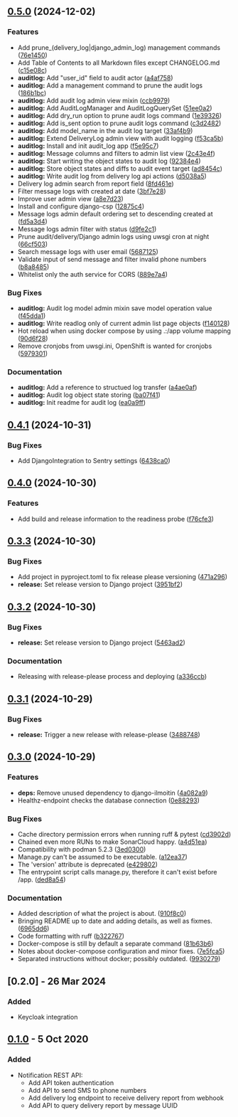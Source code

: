 <!-- REMINDER: While updating changelog, also remember to update
the version in notification_service/__init.py__ -->

## [0.5.0](https://github.com/City-of-Helsinki/notification-service-api/compare/notification-service-api-v0.4.1...notification-service-api-v0.5.0) (2024-12-02)


### Features

* Add prune_(delivery_log|django_admin_log) management commands ([76e1450](https://github.com/City-of-Helsinki/notification-service-api/commit/76e1450dce6d9d99f889ebcef3229a6a6d1ab20a))
* Add Table of Contents to all Markdown files except CHANGELOG.md ([c15e08c](https://github.com/City-of-Helsinki/notification-service-api/commit/c15e08c15eb2f02b5426ed29512beedf4464cd90))
* **auditlog:** Add "user_id" field to audit actor ([a4af758](https://github.com/City-of-Helsinki/notification-service-api/commit/a4af758bdb8a4c7954fbabe202753a3770ec041d))
* **auditlog:** Add a management command to prune the audit logs ([186b1bc](https://github.com/City-of-Helsinki/notification-service-api/commit/186b1bc1af152e6fb48b0553b698a2dcb9a4bda1))
* **auditlog:** Add audit log admin view mixin ([ccb9979](https://github.com/City-of-Helsinki/notification-service-api/commit/ccb9979d4826810fbe3ee75f447e78769b0c5d85))
* **auditlog:** Add AuditLogManager and AuditLogQuerySet ([51ee0a2](https://github.com/City-of-Helsinki/notification-service-api/commit/51ee0a2b10c34bb3e4cd420a0173a7763c508f77))
* **auditlog:** Add dry_run option to prune audit logs command ([1e39326](https://github.com/City-of-Helsinki/notification-service-api/commit/1e3932622f995d1ef2c4cb3f04f118673ad6e793))
* **auditlog:** Add is_sent option to prune audit logs command ([c3d2482](https://github.com/City-of-Helsinki/notification-service-api/commit/c3d2482d759ea809a5ba3f929c0b14d2e16707a8))
* **auditlog:** Add model_name in the audit log target ([33af4b9](https://github.com/City-of-Helsinki/notification-service-api/commit/33af4b947c7b76a2d6e22d2e449c88f1a69e1021))
* **auditlog:** Extend DeliveryLog admin view with audit logging ([f53ca5b](https://github.com/City-of-Helsinki/notification-service-api/commit/f53ca5b80fbdadb55e917552391134fc9664c140))
* **auditlog:** Install and init audit_log app ([f5e95c7](https://github.com/City-of-Helsinki/notification-service-api/commit/f5e95c7ca152f4926c71229a31e631787be4cdcc))
* **auditlog:** Message columns and filters to admin list view ([2c43e4f](https://github.com/City-of-Helsinki/notification-service-api/commit/2c43e4f69ac219b5bca6d798748bcc317da2787a))
* **auditlog:** Start writing the object states to audit log ([92384e4](https://github.com/City-of-Helsinki/notification-service-api/commit/92384e4993be1c575e04789200d9ea0960b6d2f9))
* **auditlog:** Store object states and diffs to audit event target ([ad8454c](https://github.com/City-of-Helsinki/notification-service-api/commit/ad8454ca49a13e6899c7358e8c702c6a663e023a))
* **auditlog:** Write audit log from delivery log api actions ([d5038a5](https://github.com/City-of-Helsinki/notification-service-api/commit/d5038a56e7f7e1ef3b1127a4b55c7ae7cc0d4e67))
* Delivery log admin search from report field ([8fd461e](https://github.com/City-of-Helsinki/notification-service-api/commit/8fd461e7bdb92aba95d5ac4ed06c611a9e060b59))
* Filter message logs with created at date ([3bf7e28](https://github.com/City-of-Helsinki/notification-service-api/commit/3bf7e2819519319d23f526706535d04c69505030))
* Improve user admin view ([a8e7d23](https://github.com/City-of-Helsinki/notification-service-api/commit/a8e7d23eafeb2fa613637339edb98ca441ae0bb3))
* Install and configure django-csp ([12875c4](https://github.com/City-of-Helsinki/notification-service-api/commit/12875c4bdce988011ca3885f70ff202cedc4ab7e))
* Message logs admin default ordering set to descending created at ([fd5a3d4](https://github.com/City-of-Helsinki/notification-service-api/commit/fd5a3d4420c776edeb43668cbdbfc03c201539c1))
* Message logs admin filter with status ([d9fe2c1](https://github.com/City-of-Helsinki/notification-service-api/commit/d9fe2c1a96ea04970ca9ea295ef4184974ba66ea))
* Prune audit/delivery/Django admin logs using uwsgi cron at night ([66cf503](https://github.com/City-of-Helsinki/notification-service-api/commit/66cf503e7365bce15ed9ff4c66d9b0d4c007d606))
* Search message logs with user email ([5687125](https://github.com/City-of-Helsinki/notification-service-api/commit/5687125f28f030d51c7bbbc63e9b7386539fe682))
* Validate input of send message and filter invalid phone numbers ([b8a8485](https://github.com/City-of-Helsinki/notification-service-api/commit/b8a8485675da5595cbb5ed5c0d2123c076ba760e))
* Whitelist only the auth service for CORS ([889e7a4](https://github.com/City-of-Helsinki/notification-service-api/commit/889e7a4fddda00b73bc0e49ff2f4cd8674f80f5d))


### Bug Fixes

* **auditlog:** Audit log model admin mixin save model operation value ([f45dda1](https://github.com/City-of-Helsinki/notification-service-api/commit/f45dda1ae61effa488bc159c2ed19aab37ce8862))
* **auditlog:** Write readlog only of current admin list page objects ([f140128](https://github.com/City-of-Helsinki/notification-service-api/commit/f140128ed8aa0960271d8cf581abfbb1f774b241))
* Hot reload when using docker compose by using .:/app volume mapping ([90d6f28](https://github.com/City-of-Helsinki/notification-service-api/commit/90d6f28908c347705b2d8aea3ab1e43a32d4e469))
* Remove cronjobs from uwsgi.ini, OpenShift is wanted for cronjobs ([5979301](https://github.com/City-of-Helsinki/notification-service-api/commit/5979301d92a06cf9d306b6577d48a8a36f294cb2))


### Documentation

* **auditlog:** Add a reference to structued log transfer ([a4ae0af](https://github.com/City-of-Helsinki/notification-service-api/commit/a4ae0af059a060a5f4ecd34ae577c58ac510b923))
* **auditlog:** Audit log object state storing ([ba07f41](https://github.com/City-of-Helsinki/notification-service-api/commit/ba07f41540999e2c007de4250dddb92f929e616a))
* **auditlog:** Init readme for audit log ([ea0a9ff](https://github.com/City-of-Helsinki/notification-service-api/commit/ea0a9ff077f9e7b2540588761c5d7f6c2c5c2355))

## [0.4.1](https://github.com/City-of-Helsinki/notification-service-api/compare/notification-service-api-v0.4.0...notification-service-api-v0.4.1) (2024-10-31)


### Bug Fixes

* Add DjangoIntegration to Sentry settings ([6438ca0](https://github.com/City-of-Helsinki/notification-service-api/commit/6438ca0605c045c23604aa9f586b005ef3b5b044))

## [0.4.0](https://github.com/City-of-Helsinki/notification-service-api/compare/notification-service-api-v0.3.3...notification-service-api-v0.4.0) (2024-10-30)


### Features

* Add build and release information to the readiness probe ([f76cfe3](https://github.com/City-of-Helsinki/notification-service-api/commit/f76cfe32a050472b36874448640911895721ed38))

## [0.3.3](https://github.com/City-of-Helsinki/notification-service-api/compare/notification-service-api-v0.3.2...notification-service-api-v0.3.3) (2024-10-30)


### Bug Fixes

* Add project in pyproject.toml to fix release please versioning ([471a296](https://github.com/City-of-Helsinki/notification-service-api/commit/471a2964a94f55b50a2e3b0191ff0bb63a2c9b71))
* **release:** Set release version to Django project ([3951bf2](https://github.com/City-of-Helsinki/notification-service-api/commit/3951bf2f2d95f3661dcf967888eec2bdeb727ed4))

## [0.3.2](https://github.com/City-of-Helsinki/notification-service-api/compare/notification-service-api-v0.3.1...notification-service-api-v0.3.2) (2024-10-30)


### Bug Fixes

* **release:** Set release version to Django project ([5463ad2](https://github.com/City-of-Helsinki/notification-service-api/commit/5463ad2a44992855d4e3f1bfc1562580bf88e0ae))


### Documentation

* Releasing with release-please process and deploying ([a336ccb](https://github.com/City-of-Helsinki/notification-service-api/commit/a336ccb5ecb2b7eeb849d102bd6aacdc326b2207))

## [0.3.1](https://github.com/City-of-Helsinki/notification-service-api/compare/notification-service-api-v0.3.0...notification-service-api-v0.3.1) (2024-10-29)


### Bug Fixes

* **release:** Trigger a new release with release-please ([3488748](https://github.com/City-of-Helsinki/notification-service-api/commit/3488748871ec9ec3f7ec7500b4f1d2b2483eb22a))

## [0.3.0](https://github.com/City-of-Helsinki/notification-service-api/compare/notification-service-api-v0.2.0...notification-service-api-v0.3.0) (2024-10-29)


### Features

* **deps:** Remove unused dependency to django-ilmoitin ([4a082a9](https://github.com/City-of-Helsinki/notification-service-api/commit/4a082a93f649eeee0c8e16be15ef58dfc18cac17))
* Healthz-endpoint checks the database connection ([0e88293](https://github.com/City-of-Helsinki/notification-service-api/commit/0e882939a88c182c4317b0e03b6557ac61a7a2ea))


### Bug Fixes

* Cache directory permission errors when running ruff & pytest ([cd3902d](https://github.com/City-of-Helsinki/notification-service-api/commit/cd3902d11eff6e40f10189f161ec5e55e0d9331b))
* Chained even more RUNs to make SonarCloud happy. ([a4d51ea](https://github.com/City-of-Helsinki/notification-service-api/commit/a4d51ea12fee5182d4afb5fad2278c712fac35d3))
* Compatibility with podman 5.2.3 ([3ed0300](https://github.com/City-of-Helsinki/notification-service-api/commit/3ed0300b7822428c2a379aa8ad7c99bf58f741ec))
* Manage.py can't be assumed to be executable. ([a12ea37](https://github.com/City-of-Helsinki/notification-service-api/commit/a12ea373ff9d96f771e3980926db762b53208c52))
* The 'version' attribute is deprecated ([e429802](https://github.com/City-of-Helsinki/notification-service-api/commit/e429802078926bc10d033b25fd0f818338c4a310))
* The entrypoint script calls manage.py, therefore it can't exist before /app. ([ded8a54](https://github.com/City-of-Helsinki/notification-service-api/commit/ded8a540db46c74ce701281c2d708ff5934d672f))


### Documentation

* Added description of what the project is about. ([910f8c0](https://github.com/City-of-Helsinki/notification-service-api/commit/910f8c0eb82b772f3ab4f95a06c22d9adca96a64))
* Bringing README up to date and adding details, as well as fixmes. ([6965dd6](https://github.com/City-of-Helsinki/notification-service-api/commit/6965dd6d5f21b98fc1b18e10f733f75a346e4bf3))
* Code formatting with ruff ([b322767](https://github.com/City-of-Helsinki/notification-service-api/commit/b322767cd486c1e2431cf63d2ce808b41a1e2b4c))
* Docker-compose is still by default a separate command ([81b63b6](https://github.com/City-of-Helsinki/notification-service-api/commit/81b63b6bc956b0516eb19d0d17947c724c819f30))
* Notes about docker-compose configuration and minor fixes. ([7e5fca5](https://github.com/City-of-Helsinki/notification-service-api/commit/7e5fca52067407b7b33e24bdd10874bef810bf95))
* Separated instructions without docker; possibly outdated. ([9930279](https://github.com/City-of-Helsinki/notification-service-api/commit/99302798b4d446551cd63d3787d6bc3d7020713d))

## [0.2.0] - 26 Mar 2024

### Added

- Keycloak integration

## [0.1.0] - 5 Oct 2020

### Added

- Notification REST API:
  - Add API token authentication
  - Add API to send SMS to phone numbers
  - Add delivery log endpoint to receive delivery report from webhook
  - Add API to query delivery report by message UUID

[Unreleased]: https://github.com/City-of-Helsinki/notificartion-service/compare/release-v0.1.0...HEAD
[0.1.0]: https://github.com/City-of-Helsinki/notification-service/releases/tag/release-v0.1.0
